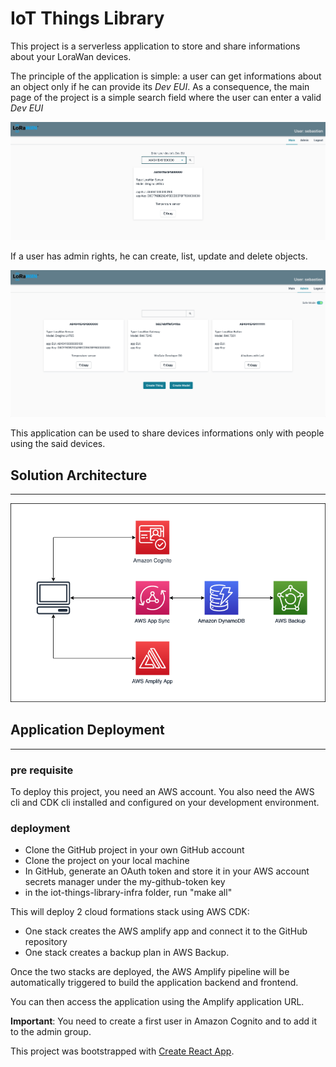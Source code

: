 # IoT Things Library

This project is a serverless application to store and share informations about your LoraWan devices.

The principle of the application is simple: a user can get informations about an object only if he can provide its *Dev EUI*. As a consequence, the main page of the project is a simple search field where the user can enter a valid *Dev EUI*

![Main screen](doc/mainscreen2.png)

If a user has admin rights, he can create, list, update and delete objects.

![Admin screen](doc/admin.png)

This application can be used to share devices informations only with people using the said devices.

## Solution Architecture
----
![Archi](doc/Archi.png)

## Application Deployment
----
### pre requisite
To deploy this project, you need an AWS account. You also need the AWS cli and CDK cli installed and configured on your development environment.

### deployment
- Clone the GitHub project in your own GitHub account
- Clone the project on your local machine
- In GitHub, generate an OAuth token and store it in your AWS account secrets manager under the my-github-token key
- in the iot-things-library-infra folder, run "make all"

This will deploy 2 cloud formations stack using AWS CDK:
- One stack creates the AWS amplify app and connect it to the GitHub repository
- One stack creates a backup plan in AWS Backup.

Once the two stacks are deployed, the AWS Amplify pipeline will be automatically triggered to build the application backend and frontend.

You can then access the application using the Amplify application URL.

**Important**: You need to create a first user in Amazon Cognito and to add it to the admin group.


This project was bootstrapped with [Create React App](https://github.com/facebook/create-react-app).

